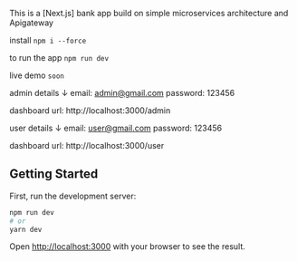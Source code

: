 This is a [Next.js] bank app build on simple microservices architecture and Apigateway

install 
```npm i --force```

to run the app
```npm run dev```

live demo
``` soon ```

admin details ↓
email: admin@gmail.com
password: 123456

dashboard url:
http://localhost:3000/admin

user details ↓
email: user@gmail.com
password: 123456

dashboard url:
http://localhost:3000/user

## Getting Started

First, run the development server:

```bash
npm run dev
# or
yarn dev
```

Open [http://localhost:3000](http://localhost:3000) with your browser to see the result.

